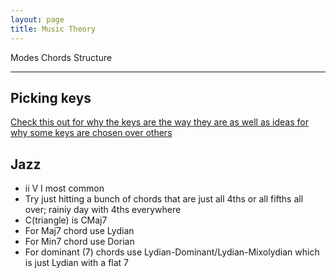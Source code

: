 ```yaml
---
layout: page
title: Music Theory
---
```


Modes
Chords
Structure

---
## Picking keys
[Check this out for why the keys are the way they are as well as ideas for why some keys are chosen over
others](https://www.quora.com/Why-would-a-composer-prefer-one-key-to-another-For-example-why-would-a-composer-choose-to-use-F-minor-instead-of-A-minor-or-Bb-major-instead-of-C-major)

## Jazz
* ii V I most common
* Try just hitting a bunch of chords that are just all 4ths or all fifths all over; rainiy day with 4ths everywhere
* C(triangle) is CMaj7
* For Maj7 chord use Lydian
* For Min7 chord use Dorian
* For dominant (7) chords use Lydian-Dominant/Lydian-Mixolydian which is just Lydian with a flat 7 